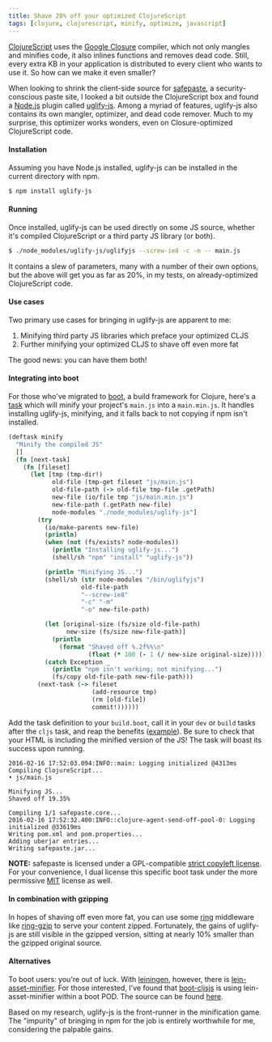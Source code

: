 ```yaml
---
title: Shave 20% off your optimized ClojureScript
tags: [clojure, clojurescript, minify, optimize, javascript]
---
```


[ClojureScript](https://github.com/clojure/clojurescript) uses the [Google
Closure](https://developers.google.com/closure/?csw=1) compiler, which not only
mangles and minifies code, it also inlines functions and removes dead code.
Still, every extra KB in your application is distributed to every client who
wants to use it. So how can we make it even smaller?

When looking to shrink the client-side source for
[safepaste](https://safepaste.org/), a security-conscious paste site, I looked a
bit outside the ClojureScript box and found a [Node.js](https://nodejs.org/en/)
plugin called [uglify-js](https://github.com/mishoo/UglifyJS2). Among a myriad
of features, uglify-js also contains its own mangler, optimizer, and dead code
remover. Much to my surprise, this optimizer works wonders, even on
Closure-optimized ClojureScript code.

#### Installation

Assuming you have Node.js installed, uglify-js can be installed in the current
directory with npm.

```bash
$ npm install uglify-js
```

#### Running

Once installed, uglify-js can be used directly on some JS source, whether it's
compiled ClojureScript or a third party JS library (or both).

```bash
$ ./node_modules/uglify-js/uglifyjs --screw-ie8 -c -m -- main.js
```

It contains a slew of parameters, many with a number of their own options, but
the above will get you as far as 20%, in my tests, on already-optimized
ClojureScript code.

#### Use cases

Two primary use cases for bringing in uglify-js are apparent to me:

1. Minifying third party JS libraries which preface your optimized CLJS
2. Further minifying your optimized CLJS to shave off even more fat

The good news: you can have them both!

#### Integrating into boot

For those who've migrated to [boot](https://github.com/boot-clj/boot), a build
framework for Clojure, here's a
[task](https://github.com/boot-clj/boot/wiki/Tasks) which will minify your
project's `main.js` into a `main.min.js`. It handles installing uglify-js,
minifying, and it falls back to not copying if npm isn't installed.

```clojure
(deftask minify
  "Minify the compiled JS"
  []
  (fn [next-task]
    (fn [fileset]
      (let [tmp (tmp-dir!)
            old-file (tmp-get fileset "js/main.js")
            old-file-path (-> old-file tmp-file .getPath)
            new-file (io/file tmp "js/main.min.js")
            new-file-path (.getPath new-file)
            node-modules "./node_modules/uglify-js"]
        (try
          (io/make-parents new-file)
          (println)
          (when (not (fs/exists? node-modules))
            (println "Installing uglify-js...")
            (shell/sh "npm" "install" "uglify-js"))

          (println "Minifying JS...")
          (shell/sh (str node-modules "/bin/uglifyjs")
                    old-file-path
                    "--screw-ie8"
                    "-c" "-m"
                    "-o" new-file-path)

          (let [original-size (fs/size old-file-path)
                new-size (fs/size new-file-path)]
            (println
              (format "Shaved off %.2f%%\n"
                      (float (* 100 (- 1 (/ new-size original-size)))))))
          (catch Exception _
            (println "npm isn't working; not minifying...")
            (fs/copy old-file-path new-file-path)))
        (next-task (-> fileset
                       (add-resource tmp)
                       (rm [old-file])
                       commit!))))))
```

Add the task definition to your `build.boot`, call it in your `dev` or `build`
tasks after the `cljs` task, and reap the benefits ([example](https://github.com/jeaye/safepaste/blob/master/build.boot#L93)). Be sure to check that your
HTML is including the minified version of the JS! The task will boast its
success upon running.

```text
2016-02-16 17:52:03.094:INFO::main: Logging initialized @4313ms
Compiling ClojureScript...
• js/main.js

Minifying JS...
Shaved off 19.35%

Compiling 1/1 safepaste.core...
2016-02-16 17:52:32.400:INFO::clojure-agent-send-off-pool-0: Logging initialized @33619ms
Writing pom.xml and pom.properties...
Adding uberjar entries...
Writing safepaste.jar...
```

**NOTE:** safepaste is licensed under a GPL-compatible [strict copyleft
license](https://github.com/jeaye/safepaste/blob/master/LICENSE). For your
convenience, I dual license this specific boot task under the more permissive
[MIT](https://opensource.org/licenses/MIT) license as well.

#### In combination with gzipping

In hopes of shaving off even more fat, you can use some
[ring](https://github.com/ring-clojure/ring) middleware like
[ring-gzip](https://github.com/bertrandk/ring-gzip) to serve your content
zipped. Fortunately, the gains of uglify-js are still visible in the gzipped
version, sitting at nearly 10% smaller than the gzipped original source.

#### Alternatives

To boot users: you're out of luck. With [leiningen](http://leiningen.org/),
however, there is
[lein-asset-minifier](https://github.com/yogthos/lein-asset-minifier).  For
those interested, I've found that
[boot-cljsjs](https://github.com/cljsjs/boot-cljsjs) is using
lein-asset-minifier within a boot POD. The source can be found
[here](https://github.com/cljsjs/boot-cljsjs/blob/master/src/cljsjs/boot_cljsjs/packaging.clj#L134).

Based on my research, uglify-js is the front-runner in the minification game.
The "impurity" of bringing in npm for the job is entirely worthwhile for me,
considering the palpable gains.
